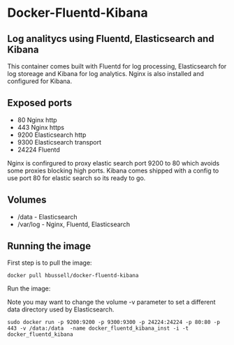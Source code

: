 Docker-Fluentd-Kibana
====================

## Log analitycs using Fluentd, Elasticsearch and Kibana

This container comes built with Fluentd for log processing, Elasticsearch for log storeage and Kibana for log analytics.
Nginx is also installed and configured for Kibana.

## Exposed ports

 - 80 Nginx http
 - 443 Nginx https
 - 9200 Elasticsearch http
 - 9300 Elasticsearch transport
 - 24224 Fluentd

Nginx is confirgured to proxy elastic search port 9200 to 80 which avoids some proxies blocking high ports.
Kibana comes shipped with a config to use port 80 for elastic search so its ready to go.

## Volumes

 - /data - Elasticsearch
 - /var/log - Nginx, Fluentd, Elasticsearch

## Running the image

First step is to pull the image:

    docker pull hbussell/docker-fluentd-kibana

Run the image:

Note you may want to change the volume -v parameter to set a different data directory used by Elasticsearch.

    sudo docker run -p 9200:9200 -p 9300:9300 -p 24224:24224 -p 80:80 -p 443 -v /data:/data  -name docker_fluentd_kibana_inst -i -t docker_fluentd_kibana

